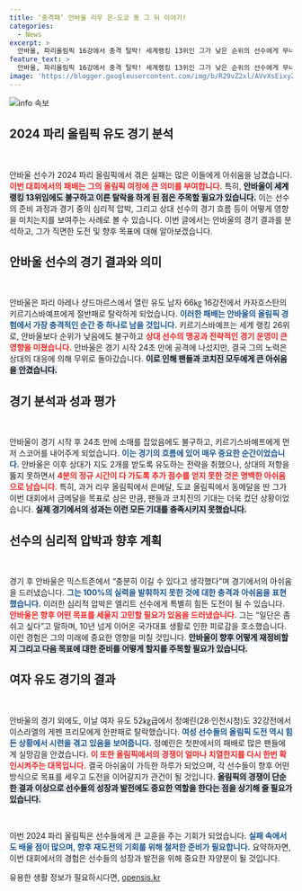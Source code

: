 ```yaml
---
title: ‘충격패’ 안바울 리우 은·도쿄 동 그 뒤 이야기!
categories:
  - News
excerpt: >
  안바울, 파리올림픽 16강에서 충격 탈락! 세계랭킹 13위인 그가 낮은 순위의 선수에게 무너진 이유는? 과연 올림픽 금메달 꿈은 이렇게 사라질까?
feature_text: >
  안바울, 파리올림픽 16강에서 충격 탈락! 세계랭킹 13위인 그가 낮은 순위의 선수에게 무너진 이유는? 과연 올림픽 금메달 꿈은 이렇게 사라질까?
image: 'https://blogger.googleusercontent.com/img/b/R29vZ2xl/AVvXsEixyZcFfHzMRdzZMjFBmAUKJYCLCGyLL1o632UiGVXcaFdKo_bkvkuCioo0uUKlGfBVcT3P84aROyZIXSBEx3Aw5nCQ3pTgDom1WDC4m8eifvWiAmWEEVb4x6G_l8C0QH225ldMjyaFvpxGEBGNO37VmDTDMHGhJPq73UglMfDca1-0aw/s1600/blogspot.png'
---
```


<p><img src="https://blogger.googleusercontent.com/img/b/R29vZ2xl/AVvXsEixyZcFfHzMRdzZMjFBmAUKJYCLCGyLL1o632UiGVXcaFdKo_bkvkuCioo0uUKlGfBVcT3P84aROyZIXSBEx3Aw5nCQ3pTgDom1WDC4m8eifvWiAmWEEVb4x6G_l8C0QH225ldMjyaFvpxGEBGNO37VmDTDMHGhJPq73UglMfDca1-0aw/s1600/blogspot.png" alt="info 속보" /></p>

<h2 data-ke-size="size26">2024 파리 올림픽 유도 경기 분석</h2>

<p data-ke-size="size16">&nbsp;</p>

<p>안바울 선수가 2024 파리 올림픽에서 겪은 실패는 많은 이들에게 아쉬움을 남겼습니다. <b><span style="color: #ee2323;">이번 대회에서의 패배는 그의 올림픽 여정에 큰 의미를 부여합니다.</span></b> 특히, <b><span style="background-color: #21538527;">안바울이 세계 랭킹 13위임에도 불구하고 이른 탈락을 하게 된 점은 주목할 필요가 있습니다.</span></b> 이는 선수의 준비 과정과 경기 중의 심리적 압박, 그리고 상대 선수의 경기 흐름 등이 어떻게 영향을 미치는지를 보여주는 사례로 볼 수 있습니다. 이번 글에서는 안바울의 경기 결과를 분석하고, 그가 직면한 도전 및 향후 목표에 대해 알아보겠습니다.</p>

<h2 data-ke-size="size26">안바울 선수의 경기 결과와 의미</h2>

<p data-ke-size="size16">&nbsp;</p>

<p>안바울은 파리 아레나 샹드마르스에서 열린 유도 남자 66㎏ 16강전에서 카자흐스탄의 키르기스바예프에게 절반패로 탈락하게 되었습니다. <b><span style="color: #1a5490;">이러한 패배는 안바울의 올림픽 경험에서 가장 충격적인 순간 중 하나로 남을 것입니다.</span></b> 키르기스바예프는 세계 랭킹 26위로, 안바울보다 순위가 낮음에도 불구하고 <b><span style="color: #ee2323;">상대 선수의 맹공과 전략적인 경기 운영이 큰 영향을 미쳤습니다.</span></b> 안바울은 경기 시작 24초 만에 공격에 나섰지만, 결국 그의 노력은 상대의 대응에 의해 무위로 돌아갔습니다. <b><span style="background-color: #21538527;">이로 인해 팬들과 코치진 모두에게 큰 아쉬움을 안겼습니다.</span></b></p>

<h2 data-ke-size="size26">경기 분석과 성과 평가</h2>

<p data-ke-size="size16">&nbsp;</p>

<p>안바울이 경기 시작 후 24초 만에 소매를 잡았음에도 불구하고, 키르기스바예프에게 먼저 스코어를 내어주게 되었습니다. <b><span style="color: #1a5490;">이는 경기의 흐름에 있어 매우 중요한 순간이었습니다.</span></b> 안바울은 이후 상대가 지도 2개를 받도록 유도하는 전략을 취했으나, 상대의 저항을 뚫지 못하면서 <b><span style="color: #ee2323;">4분의 정규 시간이 다 가도록 추가 점수를 얻지 못한 것은 명백한 아쉬움으로 남습니다.</span></b> 특히, 과거 리우 올림픽에서 은메달, 도쿄 올림픽에서 동메달을 딴 그가 이번 대회에서 금메달을 목표로 삼은 만큼, 팬들과 코치진의 기대는 더욱 컸던 상황이었습니다. <b><span style="background-color: #21538527;">실제 경기에서의 성과는 이런 모든 기대를 충족시키지 못했습니다.</span></b></p>

<h2 data-ke-size="size26">선수의 심리적 압박과 향후 계획</h2>

<p data-ke-size="size16">&nbsp;</p>

<p>경기 후 안바울은 믹스트존에서 “충분히 이길 수 있다고 생각했다”며 경기에서의 아쉬움을 드러냈습니다. <b><span style="color: #1a5490;">그는 100%의 실력을 발휘하지 못한 것에 대한 충격과 아쉬움을 표현했습니다.</span></b> 이러한 심리적 압박은 엘리트 선수에게 특별히 힘든 도전이 될 수 있습니다. <b><span style="color: #ee2323;">안바울은 향후 어떤 목표를 세울지 고민할 필요가 있음을 드러냈습니다.</span></b> 그는 “일단은 좀 쉬고 싶다”고 말하며, 10년 넘게 이어온 국가대표 생활로 인한 피로감을 호소했습니다. 이런 경험은 그의 미래에 중요한 영향을 미칠 것입니다. <b><span style="background-color: #21538527;">안바울이 향후 어떻게 재정비할지 그리고 다음 목표에 대한 준비를 어떻게 할지를 주목할 필요가 있습니다.</span></b></p>

<h2 data-ke-size="size26">여자 유도 경기의 결과</h2>

<p data-ke-size="size16">&nbsp;</p>

<p>안바울의 경기 외에도, 이날 여자 유도 52㎏급에서 정예린(28·인천시청)도 32강전에서 이스라엘의 게펜 프리모에게 한판패로 탈락했습니다. <b><span style="color: #1a5490;">여성 선수들의 올림픽 도전 역시 힘든 상황에서 시련을 겪고 있음을 보여줍니다.</span></b> 정예린은 첫판에서의 패배로 많은 팬들에게 실망감을 안겼습니다. <b><span style="color: #ee2323;">이 또한 올림픽에서의 경쟁이 얼마나 치열한지를 다시 한번 확인시켜주는 대목입니다.</span></b> 결국 아쉬움이 가득한 하루가 되었으며, 각 선수들이 향후 어떤 방식으로 목표를 세우고 도전을 이어갈지가 관건이 될 것입니다. <b><span style="background-color: #21538527;">올림픽의 경쟁이 단순한 결과 이상으로 선수들의 성장과 발전에도 중요한 역할을 한다는 점을 상기해 줄 필요가 있습니다.</span></b></p>

<p data-ke-size="size16">&nbsp;</p>

<p>이번 2024 파리 올림픽은 선수들에게 큰 교훈을 주는 기회가 되었습니다. <b><span style="color: #1a5490;">실패 속에서도 배울 점이 많으며, 향후 재도전의 기회를 위해 철저한 준비가 필요합니다.</span></b> 요약하자면, 이번 대회에서의 경험은 선수들의 성장과 발전을 위해 중요한 자양분이 될 것입니다.</p>
유용한 생활 정보가 필요하시다면, <a href="https://opensis.kr" rel="dofollow">opensis.kr</a>



